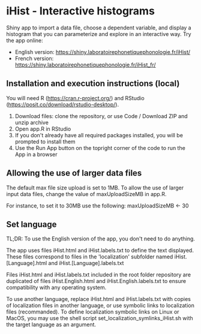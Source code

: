 # iHist - Interactive histograms
Shiny app to import a data file, choose a dependent variable, and display a histogram that you can parameterize and explore in an interactive way.
Try the app online:
- English version: https://shiny.laboratoirephonetiquephonologie.fr/iHist/
- French version: https://shiny.laboratoirephonetiquephonologie.fr/iHist_fr/

## Installation and execution instructions (local)
You will need R (https://cran.r-project.org/) and RStudio (https://posit.co/download/rstudio-desktop/).
1) Download files: clone the repository, or use Code / Download ZIP and unzip archive
2) Open app.R in RStudio
3) If you don't already have all required packages installed, you will be prompted to install them
4) Use the Run App button on the topright corner of the code to run the App in a browser

## Allowing the use of larger data files
The default max file size upload is set to 1MB. To allow the use of larger input data files, change the value of maxUploadSizeMB in app.R.

For instance, to set it to 30MB use the following:
maxUploadSizeMB <- 30

## Set language
TL;DR: To use the English version of the app, you don't need to do anything.

The app uses files iHist.html and iHist.labels.txt to define the text displayed.
These files correspond to files in the 'localization' subfolder named iHist.[Language].html and iHist.[Language].labels.txt

Files iHist.html and iHist.labels.txt included in the root folder repository are duplicated of files iHist.English.html and iHist.English.labels.txt to ensure compatibility with any operating system.

To use another language, replace iHist.html and iHist.labels.txt with copies of localization files in another language, or use symbolic links to localization files (recommanded). To define localization symbolic links on Linux or MacOS, you may use the shell script set_localization_symlinks_iHist.sh with the target language as an argument.
